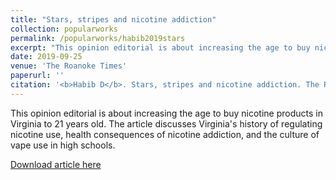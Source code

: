 ```yaml
---
title: "Stars, stripes and nicotine addiction"
collection: popularworks
permalink: /popularworks/habib2019stars
excerpt: "This opinion editorial is about increasing the age to buy nicotine products in Virginia to 21 years old. The article discusses Virginia's history of regulating nicotine use, health consequences of nicotine addiction, and the culture of vape use in high schools."
date: 2019-09-25
venue: 'The Roanoke Times'
paperurl: ''
citation: '<b>Habib D</b>. Stars, stripes and nicotine addiction. The Roanoke Times. https://roanoke.com/opinion/commentary/habib-stars-stripes-and-nicotine-addiction/article_26b9a122-2d2f-5d1a-9b23-f0a258e4567c.html. Published September 25, 2019.'
---
```

This opinion editorial is about increasing the age to buy nicotine products in Virginia to 21 years old. The article discusses Virginia's history of regulating nicotine use, health consequences of nicotine addiction, and the culture of vape use in high schools.

[Download article here](http://danielrshabib.github.io/files/habib2019stars.pdf)
